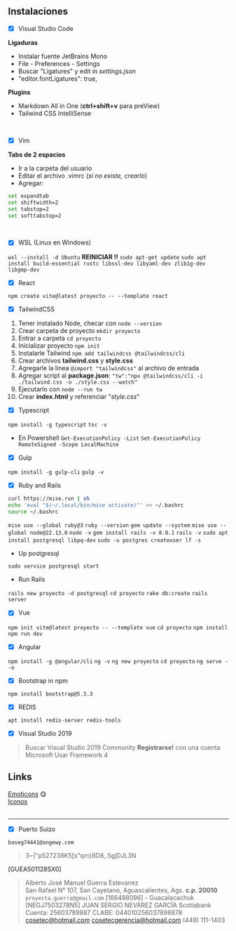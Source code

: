 ## Instalaciones

- [x] Visual Studio Code <br/>

__Ligaduras__ <br/>

* Instalar fuente JetBrains Mono
* File - Preferences - Settings
* Buscar "Ligatures" y edit in _settings.json_
* "editor.fontLigatures": true,

__Plugins__

* Markdown All in One (__ctrl+shift+v__ para preView)
* Tailwind CSS IntelliSense
<br/>

- [x] Vim <br/>

__Tabs de 2 espacios__ <br/>

* Ir a la carpeta del usuario
* Editar el archivo .vimrc (_si no existe, crearlo_)
* Agregar:

```bash
set expandtab
set shiftwidth=2
set tabstop=2
set softtabstop=2
```
<br/>

- [x] WSL (Linux en Windows) <br/>

```wsl --install -d Ubuntu```
__REINICIAR !!__
```sudo apt-get update```
```sudo apt install build-essential rustc libssl-dev libyaml-dev zlib1g-dev libgmp-dev```
<br/>

- [x] React <br/>

```npm create vite@latest proyecto -- --template react```
<br/>

- [x] TailwindCSS <br/>

1. Tener instalado Node, checar con ```node --version```
2. Crear carpeta de proyecto ```mkdir proyecto```
3. Entrar a carpeta ```cd proyecto```
4. Inicializar proyecto ```npm init```
5. Instalarle Tailwind ```npm add tailwindcss @tailwindcss/cli```
6. Crear archivos **tailwind.css** y **style.css**
7. Agregarle la linea ```@import "tailwindcss"``` al archivo de entrada
8. Agregar script al **package.json**: 
   ```"tw":"npx @tailwindcss/cli -i ./tailwind.css -o ./style.css --watch"```
9. Ejecutarlo con ```node --run tw```
10. Crear **index.html** y referenciar "_style.css_" 

- [x] Typescript <br/>

```npm install -g typescript```
```tsc -v```

* En Powershell
```Get-ExecutionPolicy -List```
```Set-ExecutionPolicy RemoteSigned -Scope LocalMachine```

- [x] Gulp <br/>

```npm install -g gulp-cli```
```gulp -v```

- [x] Ruby and Rails <br/>

```bash
curl https://mise.run | sh 
echo 'eval "$(~/.local/bin/mise activate)"' >> ~/.bashrc 
source ~/.bashrc
```

```mise use --global ruby@3```
```ruby --version```
```gem update --system```
```mise use --global node@22.13.0```
```node -v```
```gem install rails -v 8.0.1```
```rails -v```
```sudo apt install postgresql libpq-dev```
```sudo -u postgres createuser lf -s```

* Up postgresql

```sudo service postgresql start```

* Run Rails

```rails new proyecto -d postgresql```
```cd proyecto```
```rake db:create```
```rails server```

- [x] Vue <br/>

```npm init vite@latest proyecto -- --template vue```
```cd proyecto```
```npm install```
```npm run dev```

- [x] Angular <br/>

```npm install -g @angular/cli```
```ng -v```
```ng new proyecto```
```cd proyecto```
```ng serve --o```

- [x] Bootstrap in npm <br/>

```npm install bootstrap@5.3.3```

- [x] REDIS <br/>

```apt install redis-server redis-tools```


- [x] Visual Studio 2019 <br/>
  
> Buscar Visual Studio 2019 Community
> **Registrarse!** con una cuenta Microsoft
> Usar Framework 4


## Links

[Emoticons](https://emojikeyboard.top/es/) 😋<br/>
[Iconos](https://v2.boxicons.com/) <br/>
<br/>

---

- [x] Puerto Suizo
  
```baseg74441@angewy.com```
> 3~|"p527238K5[s"qm}8D8,.SgjDJL3N

[GUEA501128SX0]
> Alberto José Manuel Guerra Estevanez <br/>
> San Rafael N° 107, San Cayetano, Aguascalientes, Ags. 
**c.p. 20010**
```proyecta.guerra@gmail.com```
[166488096] - Guacalacachuk
[NEGJ7503278N5]
> JUAN SERGIO NEVÁREZ GARCÍA
Scotiabank Cuenta: 25603789887 CLABE: 044010256037898878
cosetec@hotmail.com cosetecgerencia@hotmail.com
(449) 111-1403

